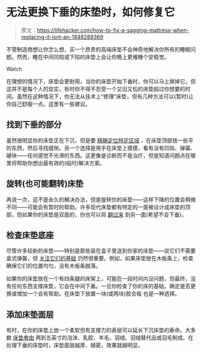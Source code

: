# 无法更换下垂的床垫时，如何修复它

> 原文：<https://lifehacker.com/how-to-fix-a-sagging-mattress-when-replacing-it-isnt-an-1848289369>

不管制造商想让你怎么想，买一个昂贵的高端床垫不会神奇地解决你所有的睡眠问题。然而，睡在中间凹陷或下陷的床垫上会让你晚上更难睡个安稳觉。

Watch

在理想的情况下，床垫会更耐用，当你的床垫开始下垂时，你可以马上换掉它。但这并不是每个人的现实，有时你不得不忍受一个又旧又松的床垫超过你想要的时间。虽然在这种情况下，你无法从技术上“修理”床垫，但有几种方法可以(暂时)让你自己舒服一点。这里有一些建议。

## 找到下垂的部分

虽然很明显你的床垫正在下沉，但是要 [精确定位特定区域](https://myslumberyard.com/blog/how-to-fix-a-sagging-mattress/) ，在床垫顶部放一些平的东西，然后寻找缝隙。另一个选择是用手在床垫上摸摸，看有没有凹陷、弹簧、硬块——任何感觉不光滑的东西。这更像是诊断而不是治疗，但是知道问题点在哪里将帮助你想出最有效的(临时)解决方案。

## 旋转(也可能翻转)床垫

再说一次，这不是永久的解决办法，但是旋转你的床垫——这样下降的位置会稍微不同——可能会有暂时的帮助。许多现代床垫都有特定的一面被设计成床垫的顶部，但如果你的床垫是双面的，你也可以将 [翻过来](https://www.sleepadvisor.org/how-to-fix-a-sagging-mattress/) 到另一面(希望不会下垂)。

## 检查床垫底座

尽管许多较新的床垫——特别是那些装在盒子里送到你家的床垫——说它们不需要盒式弹簧，但 [关注它们的基础](https://www.sleepadvisor.org/how-to-fix-a-sagging-mattress/) 仍然很重要。例如，如果床垫放在木板条上，检查确保它们的位置均匀，没有木板条脱落。

如果你的床垫放在一个有四条腿的床架上，可能在一段时间内没问题，但最终，没有任何东西支撑床垫，它会在中间下垂。一旦你检查了你的床的基础，确定是否更换或增加一个会有帮助。在床垫下放置一块(或两块)胶合板 也是一种选择。

## 添加床垫面层

有时，在你的床垫上放一个柔软但有支撑力的表层可以延长下沉床垫的寿命。大多数 [床垫套由](https://www.sleepfoundation.org/mattress-information/how-to-fix-a-sagging-mattress) 两到五英寸的泡沫、乳胶、羊毛、羽绒、羽绒替代品或羽毛制成。在处理下垂的床垫时，床垫面层越厚、越密，效果就越明显。